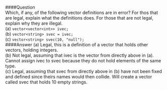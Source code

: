####Question  
Which, if any, of the following vector definitions are in error? For thos that are legal, explain what the definitions does. For those that are not legal, explain why they are illegal.  
(a) `vector<vector<int>> ivec;`  
(b) `vector<string> svec = ivec;`  
(c) `vector<string> svec(10, "null");`  
####Answer
(a) Legal, this is a definition of a vector that holds other vectors, holding integers.  
(b) Not legal, assuming that ivec is the vector from directly above in (a). Cannot assign ivec to svec because they do not hold elements of the same type.    
(c) Legal, assuming that svec from directly above in (b) have not been fixed and defined since theirs names would then collide. Will create a vector called svec that holds 10 empty strings.  
